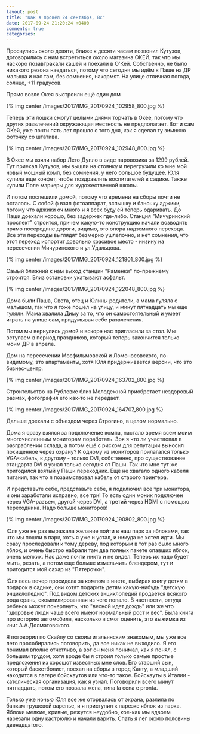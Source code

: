 ```yaml
---
layout: post
title: "Как я провёл 24 сентября, Вс"
date: 2017-09-24 21:20:24 +0400
comments: true
categories: 
---
```

Проснулись около девяти, ближе к десяти часам позвонил Кутузов, договорились с ним встретиться около магазина ОКЕЙ, так что мы наскоро позавтракали кашей и поехали в О'Кей. Собственно, не было никакого резона наедаться, потому что сегодня мы идём к Паше на ДР малыша и нас там, без сомнения, накормят. На улице отличная погода, солнце, +11 градусов.

Прямо возле Окея выстроили ещё один дом

{% img center /images/2017/IMG_20170924_102958_800.jpg %}

Теперь эти лошки смогут целыми днями торчать в Окее, потому что других развлечений окружающая местность не предполагает. Вот и сам ОКей, уже почти пять лет прошло с того дня, как я сделал ту зимнюю фоточку со штатива. 

{% img center /images/2017/IMG_20170924_102948_800.jpg %}

В Окее мы взяли набор Лего Дупло в виде паровозика за 1299 рублей. Тут приехал Кутузов, мы вышли на стоянку и перегрузили ко мне мой новый мощный комп, без сомнения, у него большое будущее. Юля купила еще конфет, чтобы поздравлять воспитателей в садике. Также купили Поле маркеры для художественной школы.

И потом поспешили домой, потому что времени на сборы почти не осталось. С собой ф взял фотоаппарат, вспышку и баночку аджики, потому что аджики оч много и я всех буду ей теперь одаривать. До Паши доехали хорошо, без задержек где-либо. Станция "Мичуринский проспект" строится, причем какую-то конструкцию начали возводить прямо посередине дороги, видимо, это опора надземного перехода. Все эти переходы выглядят безмерно ушлепочно, и нет сомнения, что этот переход испортит довольно красивое место - низину на пересечении Мичуринского и ул.Удальцова.

{% img center /images/2017/IMG_20170924_121801_800.jpg %}

Самый ближний к нам выход станции "Раменки" по-прежнему строится. Близ остановки укатывают асфальт.

{% img center /images/2017/IMG_20170924_122048_800.jpg %}

Дома были Паша, Света, отец и Юлины родители, а мама гуляла с малышом, так что я тоже пошел на улицу, и минут пятнадцать мы еще гуляли. Мама хвалила Диму за то, что он самостоятельный и умеет играть на улице сам, придумывая себе развлечения.

Потом мы вернулись домой и вскоре нас пригласили за стол. Мы вступаем в период праздников, который теперь закончится только моим ДР в апреле.




Дом на пересечении Мосфильмовской и Ломоносовского, по-видимому, это апартаменты, хотя Юля придерживается версии, что это бизнес-центр.

{% img center /images/2017/IMG_20170924_163702_800.jpg %}

Строительство на Рублевке близ Молодежной приобретает нездоровый размах, фотография его как-то не передает.

{% img center /images/2017/IMG_20170924_164707_800.jpg %}

Дальше доехали с объездом через Строгино, в целом нормально.

Дома я сразу взялся за подключение компа, настало время всем моим многочисленным мониторам поработать. Зря я что ли участвовал в разграблении склада, а потом ещё с риском для репутации выносил похищенное через охрану? К одному из мониторов прилагался только VGA-кабель, к другому - только DVI, собственно, про существование стандарта DVI я узнал только сегодня от Паши. Так что мне тут же пригодился взятый у Паши переходник. Ещё не хватало одного кабеля питания, так что я позаимствовал кабель от старого принтера.

И представьте себе, представьте себе, я подключил все три монитора, и они заработали исправно, все три! То есть один моник подключен через VGA-разъем, другой через DVI, а третий через HDMI с помощью переходника. Надо больше мониторов!

{% img center /images/2017/IMG_20170924_190802_800.jpg %}

Юля уже не раз выражала желание пойти в наш парк за яблоками, так что мы пошли в парк, хоть я уже и устал, и никуда не хотел идти. Мы сразу проследовали к тому дереву, под которым в тот раз было много яблок, и очень быстро набрали там два полных пакете опавших яблок, очень мелких. Нас даже почти никто и не видел. Теперь их надо будет мыть, резать, а потом еще больше измельчить блендером, тут и пригодится мой сахар из "Пятерочки".

Юля весь вечер просидела за компом в инете, выбирая книгу детям в подарок в садике, они хотят подарить детям какую-нибудь "детскую энциклопедию". Под видом детских энциклопедий продается всякого рода срань, скомпилированная из чего попало. В частности, оттуда ребенок может почерпнуть, что "весной идет дождь" или же что "здоровые люди чаще всего имеют нормальный рост и вес". Была книга про историю автомобиля, насколько я смог оценить, это выжимка из книг А.А.Долматовского. 

Я поговорил по Скайпу со своим итальянским знакомым, мы уже все лето прособирались поговорить, да все никак не выходило. Я его понимал вполне отчетливо, а вот он меня понимал, как я понял, с большим трудом, хотя вроде бы я строил только самые простые предложения из хорошот известных мне слов. Его старший сын, который баскетболист, поехал на сборы в город Канту, а младший находится в лагере бойскаутов или что-то такое. Бойскауты в Италии - католическая организация, как я узнал. Поговорили всего минут пятнадцать, потом его позвала жена, типа la cena e pronta.

Только уже ночью Юля все же оторвалась от экрана, разлила по банкам грушевой варенье, и я приступил к нарезке яблок из парка. Яблоки мелкие, кривые, режутся неудобно, кое-как мы вдвоем нарезали одну кастрюлю и начали варить. Спать я лег около половины двенадцатого.